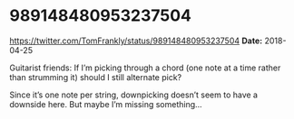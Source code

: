 # 989148480953237504
https://twitter.com/TomFrankly/status/989148480953237504
**Date:** 2018-04-25

Guitarist friends: If I’m picking through a chord (one note at a time rather than strumming it) should I still alternate pick? 

Since it’s one note per string, downpicking doesn’t seem to have a downside here. But maybe I’m missing something...
